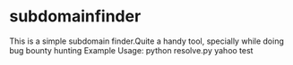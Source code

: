 # subdomainfinder
This is a simple subdomain finder.Quite a handy tool, specially while
doing bug bounty hunting
Example Usage: python resolve.py yahoo
test
